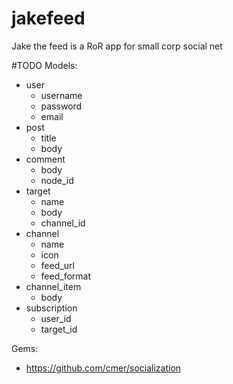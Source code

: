 # jakefeed
Jake the feed is a RoR app for small corp social net

#TODO
Models:

- user
  - username
  - password
  - email
- post
  - title
  - body
- comment
  - body
  - node_id
- target
  - name
  - body
  - channel_id
- channel
  - name
  - icon
  - feed_url
  - feed_format
- channel_item
  - body
- subscription
  - user_id
  - target_id

Gems:
- https://github.com/cmer/socialization
